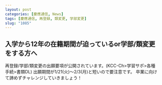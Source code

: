```yaml
---
layout: post
categories: [慶應通信, News]
tags: [慶應通信, 再登録, 類変更, 学部変更]
slug: "1085"
---
```

## 入学から12年の在籍期間が迫っているor学部/類変更をする方へ
再登録/学部/類変更の出願要項が公開されています。(KCC-Ch>学習サポ>各種手続>書類DL)
出願期間が1/21(火)～2/3(月)と短いので要注意です。
卒業に向けて諦めずチャレンジしていきましょう！